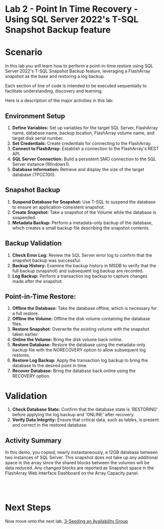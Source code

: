 # Lab 2 - Point In Time Recovery - Using SQL Server 2022's T-SQL Snapshot Backup feature 

# Scenario
In this lab you will learn how to perform a point-in-time restore using SQL Server 2022's T-SQL Snapshot Backup feature, leveraging a FlashArray snapshot as the base and restoring a log backup. 

Each section of line of code is intended to be executed sequentially to facilitate understanding, discovery and learning.

Here is a description of the major activities in this lab:

## Environment Setup 

1. **Define Variables:** Set up variables for the target SQL Server, FlashArray name, database name, backup location, FlashArray volume name, and target disk serial number.
1. **Set Credentials:** Create credentials for connecting to the FlashArray.
1. **Connect to FlashArray:** Establish a connection to the FlashArray's REST API.
1. **SQL Server Connection:** Build a persistent SMO connection to the SQL Server instance (Windows1).
1. **Database Information:** Retrieve and display the size of the target database (TPCC100).

## Snapshot Backup

1. **Suspend Database for Snapshot:** Use T-SQL to suspend the database to ensure an application-consistent snapshot.
1. **Create Snapshot:** Take a snapshot of the Volume while the database is suspended.
1. **Metadata Backup:** Perform a metadata-only backup of the database, which creates a small backup file describing the snapshot contents.

## Backup Validation

1. **Check Error Log:** Review the SQL Server error log to confirm that the snapshot backup was successful.
1. **Backup History:** Examine the backup history in MSDB to verify that the full backup (snapshot) and subsequent log backup are recorded.
1. **Log Backup:** Perform a transaction log backup to capture changes made after the snapshot.

## Point-in-Time Restore:

1. **Offline the Database:** Take the database offline, which is necessary for a full restore.
1. **Offline the Volume:** Offline the disk volume containing the database files.
1. **Restore Snapshot:** Overwrite the existing volume with the snapshot taken earlier.
1. **Online the Volume:** Bring the disk volume back online.
1. **Restore Database:** Restore the database using the metadata-only backup file with the NORECOVERY option to allow subsequent log restores.
1. **Restore Log Backup:** Apply the transaction log backup to bring the database to the desired point in time.
1. **Recover Database:** Bring the database back online using the RECOVERY option.

# Validation

1. **Check Database State:** Confirm that the database state is 'RESTORING' before applying the log backup and 'ONLINE' after recovery.
1. **Verify Data Integrity:** Ensure that critical data, such as tables, is present and correct in the restored database.

## Activity Summary

In this demo, you copied, nearly instantaneously, a 12GB database between two instances of SQL Server. This snapshot does not take up any additional space in the array since the shared blocks between the volumes will be data reduced. Any changed blocks are reported as Snapshot space in the FlashArray Web Interface Dashboard on the Array Capacity panel.

<br />
<br />

# Next Steps

Now move onto the next lab, [3-Seeding an Availability Group](../3-Seeding%20an%20Availability%20Group/README.md)

